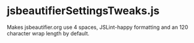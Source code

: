 # jsbeautifierSettingsTweaks.js
Makes jsbeautifier.org use 4 spaces, JSLint-happy formatting and an 120 character wrap length by default.
